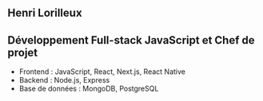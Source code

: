 ## Henri Lorilleux

## Développement Full-stack JavaScript et Chef de projet
- Frontend : JavaScript, React, Next.js, React Native
- Backend : Node.js, Express
- Base de données : MongoDB, PostgreSQL
